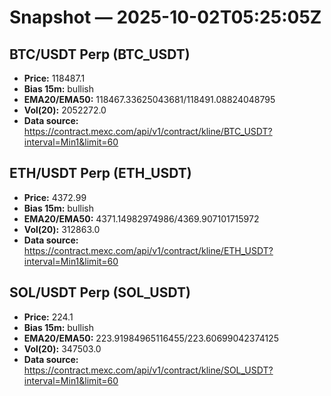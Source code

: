 # Snapshot — 2025-10-02T05:25:05Z

## BTC/USDT Perp (BTC_USDT)
- **Price:** 118487.1
- **Bias 15m:** bullish
- **EMA20/EMA50:** 118467.33625043681/118491.08824048795
- **Vol(20):** 2052272.0
- **Data source:** https://contract.mexc.com/api/v1/contract/kline/BTC_USDT?interval=Min1&limit=60

## ETH/USDT Perp (ETH_USDT)
- **Price:** 4372.99
- **Bias 15m:** bullish
- **EMA20/EMA50:** 4371.14982974986/4369.907101715972
- **Vol(20):** 312863.0
- **Data source:** https://contract.mexc.com/api/v1/contract/kline/ETH_USDT?interval=Min1&limit=60

## SOL/USDT Perp (SOL_USDT)
- **Price:** 224.1
- **Bias 15m:** bullish
- **EMA20/EMA50:** 223.91984965116455/223.60699042374125
- **Vol(20):** 347503.0
- **Data source:** https://contract.mexc.com/api/v1/contract/kline/SOL_USDT?interval=Min1&limit=60
